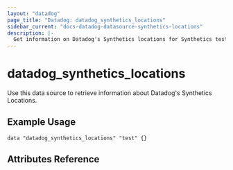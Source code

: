 ```yaml
---
layout: "datadog"
page_title: "Datadog: datadog_synthetics_locations"
sidebar_current: "docs-datadog-datasource-synthetics-locations"
description: |-
  Get information on Datadog's Synthetics locations for Synthetics tests
---
```


# datadog_synthetics_locations

Use this data source to retrieve information about Datadog's Synthetics Locations.
## Example Usage

```hcl
data "datadog_synthetics_locations" "test" {}
```

## Attributes Reference
